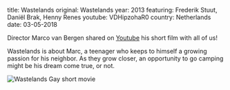 title: Wastelands
original: Wastelands
year: 2013
featuring: Frederik Stuut, Daniël Brak, Henny Renes
youtube: VDHipzohaR0
country: Netherlands
date: 03-05-2018

Director Marco van Bergen shared on [Youtube](https://www.youtube.com/channel/UCOsLpSaSrqNck-0kSpnCBRA) his short film with all of us!

Wastelands is about Marc, a teenager who keeps to himself a growing passion for his neighbor. As they grow closer, an opportunity to go camping might be his dream come true, or not.

![Wastelands Gay short movie]({filename}/images/wastelands2.jpg)
